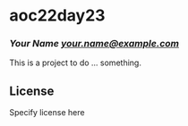 # aoc22day23
### _Your Name <your.name@example.com>_

This is a project to do ... something.

## License

Specify license here

